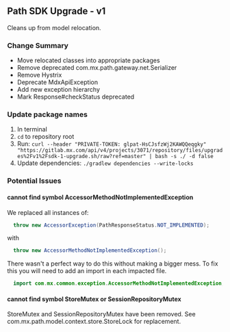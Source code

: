 ## Path SDK Upgrade - v1

Cleans up from model relocation.

### Change Summary

* Move relocated classes into appropriate packages
* Remove deprecated com.mx.path.gateway.net.Serializer
* Remove Hystrix
* Deprecate MdxApiException
* Add new exception hierarchy
* Mark Response#checkStatus deprecated

### Update package names

1. In terminal
2. `cd` to repository root
3. Run: `curl --header "PRIVATE-TOKEN: glpat-HsCJsfzWj2KAWQQeqgky" "https://gitlab.mx.com/api/v4/projects/3071/repository/files/upgrades%2Fv1%2Fsdk-1-upgrade.sh/raw?ref=master" | bash -s ./ -d false`
4. Update dependencies: `./gradlew dependencies --write-locks`

### Potential Issues

#### cannot find symbol AccessorMethodNotImplementedException

We replaced all instances of:

```java
  throw new AccessorException(PathResponseStatus.NOT_IMPLEMENTED);
```

with 

```java
  throw new AccessorMethodNotImplementedException();
```

There wasn't a perfect way to do this without making a bigger mess. To fix this you will need to add an import in each impacted file.

```java
  import com.mx.common.exception.AccessorMethodNotImplementedException;
```

#### cannot find symbol StoreMutex or SessionRepositoryMutex

StoreMutex and SessionRepositoryMutex have been removed. See com.mx.path.model.context.store.StoreLock for replacement.
